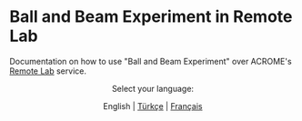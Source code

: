 # Ball and Beam Experiment in Remote Lab
Documentation on how to use "Ball and Beam Experiment" over ACROME's [Remote Lab](https://remote.acrome.net/) service.

<p align="center"> <span>Select your language:</span></p>
<p align="center"> <span>English</span> |
<a href="https://github.com/candancaner/ball-beam/blob/main/lang/turkish/BeniOku.md/">Türkçe</a> |
<a href="https://github.com/candancaner/ball-beam/blob/main/lang/french/ReadMe.md/">Français</a>
</p>
